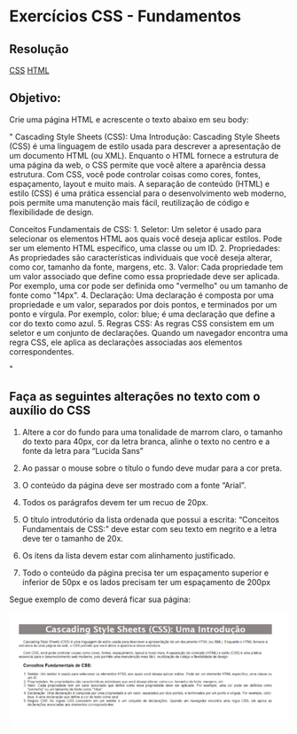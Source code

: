 # Exercícios CSS - Fundamentos

## Resolução 
[CSS](https://github.com/thaisconto/Curso-ADS/blob/main/JavaScript_Web/Listas/Lista5/exercicio.css)
[HTML](https://github.com/thaisconto/Curso-ADS/blob/main/JavaScript_Web/Listas/Lista5/exercicio.html)

## Objetivo: 
Crie uma página HTML e acrescente o texto abaixo em seu body:

"
    Cascading Style Sheets (CSS):
    Uma Introdução: Cascading Style Sheets (CSS) é uma linguagem de estilo usada para descrever a apresentação de um documento HTML (ou XML). Enquanto o HTML fornece a estrutura de uma página da web, o CSS permite que você altere a aparência dessa estrutura. Com CSS, você pode controlar coisas como cores, fontes, espaçamento, layout e muito mais. A separação de conteúdo (HTML) e estilo (CSS) é uma prática essencial para o desenvolvimento web moderno, pois permite uma manutenção mais fácil, reutilização de código e flexibilidade de design.

Conceitos Fundamentais de CSS:
    1. Seletor: Um seletor é usado para selecionar os elementos HTML aos quais você deseja aplicar estilos. Pode ser um elemento HTML específico, uma classe ou um ID.
    2. Propriedades: As propriedades são características individuais que você deseja alterar, como cor, tamanho da fonte, margens, etc.
    3. Valor: Cada propriedade tem um valor associado que define como essa propriedade deve ser aplicada. Por exemplo, uma cor pode ser definida omo "vermelho" ou um tamanho de fonte como "14px".
    4. Declaração: Uma declaração é composta por uma propriedade e um valor, separados por dois pontos, e terminados por um ponto e vírgula. Por exemplo, color: blue; é uma declaração que define a cor do texto como azul.
    5. Regras CSS: As regras CSS consistem em um seletor e um conjunto de declarações. Quando um navegador encontra uma regra CSS, ele aplica as declarações associadas aos elementos correspondentes.

"

## Faça as seguintes alterações no texto com o auxílio do CSS

1. Altere a cor do fundo para uma tonalidade de marrom claro, o tamanho do texto para 40px, cor da letra branca, alinhe o texto no centro e a fonte da letra para “Lucida Sans”

2. Ao passar o mouse sobre o título o fundo deve mudar para a cor preta.

3. O conteúdo da página deve ser mostrado com a fonte “Arial”.

4. Todos os parágrafos devem ter um recuo de 20px.

5. O título introdutório da lista ordenada que possui a escrita: “Conceitos Fundamentais de CSS:” deve estar com seu texto em negrito e a letra deve ter o tamanho de 20x.

6. Os itens da lista devem estar com alinhamento justificado.

7. Todo o conteúdo da página precisa ter um espaçamento superior e inferior de 50px e os lados precisam ter um espaçamento de 200px

Segue exemplo de como deverá ficar sua página:

<img src = print1.png>
